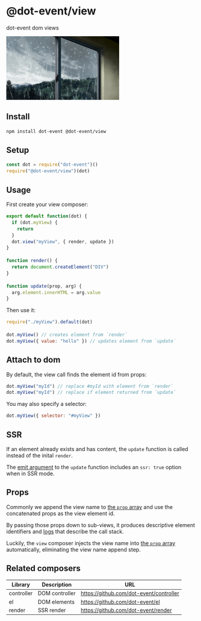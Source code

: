 # @dot-event/view

dot-event dom views

![view](view.gif)

## Install

```bash
npm install dot-event @dot-event/view
```

## Setup

```js
const dot = require("dot-event")()
require("@dot-event/view")(dot)
```

## Usage

First create your view composer:

```js
export default function(dot) {
  if (dot.myView) {
    return
  }
  dot.view("myView", { render, update })
}

function render() {
  return document.createElement("DIV")
}

function update(prop, arg) {
  arg.element.innerHTML = arg.value
}
```

Then use it:

```js
require("./myView").default(dot)

dot.myView() // creates element from `render`
dot.myView({ value: "hello" }) // updates element from `update`
```

## Attach to dom

By default, the view call finds the element id from props:

```js
dot.myView("myId") // replace #myId with element from `render`
dot.myView("myId") // replace if element returned from `update`
```

You may also specify a selector:

```js
dot.myView({ selector: "#myView" })
```

## SSR

If an element already exists and has content, the `update` function is called instead of the inital `render`.

The [emit argument](https://github.com/dot-event/dot-event2#emit-argument) to the `update` function includes an `ssr: true` option when in SSR mode.

## Props

Commonly we append the view name to [the `prop` array](https://github.com/dot-event/dot-event2#props) and use the concatenated props as the view element id.

By passing those props down to sub-views, it produces descriptive element identifiers and [logs](https://github.com/dot-event/log2) that describe the call stack.

Luckily, the `view` composer injects the view name into [the `prop` array](https://github.com/dot-event/dot-event2#props) automatically, eliminating the view name append step.

## Related composers

| Library    | Description    | URL                                     |
| ---------- | -------------- | --------------------------------------- |
| controller | DOM controller | https://github.com/dot-event/controller |
| el         | DOM elements   | https://github.com/dot-event/el         |
| render     | SSR render     | https://github.com/dot-event/render     |
